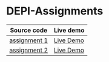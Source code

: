 # DEPI-Assignments

| Source code                                                                                   | Live demo                                                                                  |
| --------------------------------------------------------------------------------------------- | ------------------------------------------------------------------------------------------ |
| [assignment 1](https://github.com/abdelrahmanlatif04/DEPI-Assignments/tree/main/Assignment-1) | [Live Demo](https://abdelrahmanlatif04.github.io/DEPI-Assignments/Assignment-1/index.html) |
| [assignment 2](https://github.com/abdelrahmanlatif04/DEPI-Assignments/tree/main/Assignment-2) | [Live Demo](https://abdelrahmanlatif04.github.io/DEPI-Assignments/Assignment-2/index.html) |

